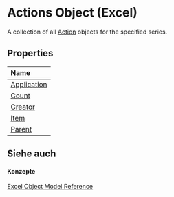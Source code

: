 
# Actions Object (Excel)

A collection of all [Action](8a54e4ed-8392-e198-66df-987f94841968.md) objects for the specified series.


## Properties



|**Name**|
|:-----|
|[Application](c588cb7b-5e0d-e24c-bfc3-357d1966ed21.md)|
|[Count](56c57de8-104b-5e44-3e4c-a5d1c8b6e10a.md)|
|[Creator](453bcc61-d054-47b8-3447-f2896c343699.md)|
|[Item](dc909b69-abdf-d84f-2462-738c309cb3d3.md)|
|[Parent](33d471eb-81f7-465d-12df-548d04554d96.md)|

## Siehe auch


#### Konzepte


[Excel Object Model Reference](11ea8598-8a20-92d5-f98b-0da04263bf2c.md)